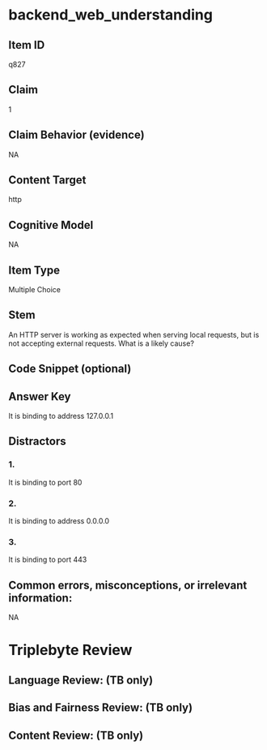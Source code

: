 # backend_web_understanding

## Item ID
q827

## Claim
1

## Claim Behavior (evidence)
NA

## Content Target
http

## Cognitive Model
NA

## Item Type
Multiple Choice

## Stem
An HTTP server is working as expected when serving local requests, but is not accepting external requests. What is a likely cause?

## Code Snippet (optional)


## Answer Key
It is binding to address 127.0.0.1

## Distractors

### 1.
It is binding to port 80

### 2.
It is binding to address 0.0.0.0

### 3.
It is binding to port 443

## Common errors, misconceptions, or irrelevant information:
NA

# Triplebyte Review


## Language Review: (TB only)


## Bias and Fairness Review: (TB only)


## Content Review: (TB only)

